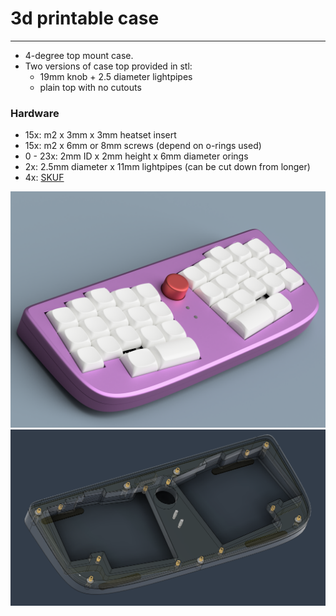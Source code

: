 # 3d printable case
---

- 4-degree top mount case.
- Two versions of case top provided in stl:
    - 19mm knob + 2.5 diameter lightpipes
    - plain top with no cutouts

### Hardware
- 15x: m2 x 3mm x 3mm heatset insert
- 15x: m2 x 6mm or 8mm screws (depend on o-rings used)
- 0 - 23x: 2mm ID x 2mm height x 6mm diameter orings
- 2x: 2.5mm diameter x 11mm lightpipes (can be cut down from longer)
- 4x: [SKUF](https://github.com/Zambumon/SKUF)

![](./case.png)
![](./hardware.png)
